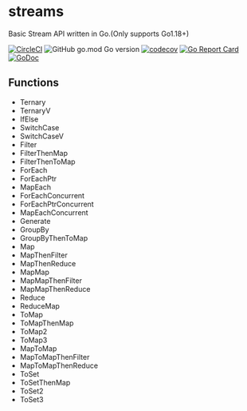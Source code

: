 # streams

Basic Stream API written in Go.(Only supports Go1.18+)

[![CircleCI](https://circleci.com/gh/go-the-way/streams/tree/main.svg?style=shield)](https://circleci.com/gh/go-the-way/streams/tree/main)
![GitHub go.mod Go version](https://img.shields.io/github/go-mod/go-version/go-the-way/streams)
[![codecov](https://codecov.io/gh/go-the-way/streams/branch/main/graph/badge.svg?token=8MAR3J959H)](https://codecov.io/gh/go-the-way/streams)
[![Go Report Card](https://goreportcard.com/badge/github.com/go-the-way/streams)](https://goreportcard.com/report/github.com/go-the-way/streams)
[![GoDoc](https://pkg.go.dev/badge/github.com/go-the-way/streams?status.svg)](https://pkg.go.dev/github.com/go-the-way/streams?tab=doc)

## Functions
- Ternary
- TernaryV
- IfElse
- SwitchCase
- SwitchCaseV
- Filter
- FilterThenMap
- FilterThenToMap
- ForEach
- ForEachPtr
- MapEach
- ForEachConcurrent
- ForEachPtrConcurrent
- MapEachConcurrent
- Generate
- GroupBy
- GroupByThenToMap
- Map
- MapThenFilter
- MapThenReduce
- MapMap
- MapMapThenFilter
- MapMapThenReduce
- Reduce
- ReduceMap
- ToMap
- ToMapThenMap
- ToMap2
- ToMap3
- MapToMap
- MapToMapThenFilter
- MapToMapThenReduce
- ToSet
- ToSetThenMap
- ToSet2
- ToSet3
